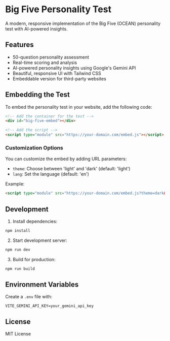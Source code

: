 # Big Five Personality Test

A modern, responsive implementation of the Big Five (OCEAN) personality test with AI-powered insights.

## Features

- 50-question personality assessment
- Real-time scoring and analysis
- AI-powered personality insights using Google's Gemini API
- Beautiful, responsive UI with Tailwind CSS
- Embeddable version for third-party websites

## Embedding the Test

To embed the personality test in your website, add the following code:

```html
<!-- Add the container for the test -->
<div id="big-five-embed"></div>

<!-- Add the script -->
<script type="module" src="https://your-domain.com/embed.js"></script>
```

### Customization Options

You can customize the embed by adding URL parameters:

- `theme`: Choose between 'light' and 'dark' (default: 'light')
- `lang`: Set the language (default: 'en')

Example:
```html
<script type="module" src="https://your-domain.com/embed.js?theme=dark&lang=en"></script>
```

## Development

1. Install dependencies:
```bash
npm install
```

2. Start development server:
```bash
npm run dev
```

3. Build for production:
```bash
npm run build
```

## Environment Variables

Create a `.env` file with:
```
VITE_GEMINI_API_KEY=your_gemini_api_key
```

## License

MIT License
